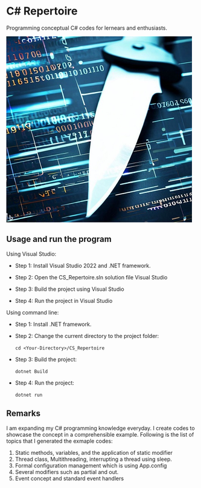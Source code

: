 # C# Repertoire 
Programming conceptual C# codes for lernears and enthusiasts. 

![alt-text](https://github.com/nimamasoumi/CS_Repertoire/blob/main/cs.jpg?raw=true)


## Usage and run the program ##

Using Visual Studio:
- Step 1:
  Install Visual Studio 2022 and .NET framework.
  
- Step 2:
  Open the CS_Repertoire.sln solution file Visual Studio
  
- Step 3:
  Build the project using Visual Studio

- Step 4: 
  Run the project in Visual Studio

Using command line:
- Step 1:
  Install .NET framework.

- Step 2:
  Change the current directory to the project folder:
  
  `cd <Your-Directory>/CS_Repertoire`
  
- Step 3:
  Build the project:
  
  `dotnet Build`
  
- Step 4:
  Run the project:
  
  `dotnet run`
  

## Remarks ##

I am expanding my C# programming knowledge everyday. I create codes to showcase the concept in a comprehensible example. Following is the list of topics that I generated the exmaple codes:

1. Static methods, variables, and the application of static modifier
2. Thread class, Multithreading, interrupting a thread using sleep.
3. Formal configuration management which is using App.config
4. Several modifiers such as partial and out.  
5. Event concept and standard event handlers

